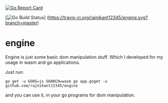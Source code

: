 [![Go Report Card](https://goreportcard.com/badge/github.com/rajnikant12345/engine)](https://goreportcard.com/report/github.com/rajnikant12345/engine)

[![Go Build Status](https://travis-ci.org/rajnikant12345/engine.svg?branch=master)]
(https://travis-ci.org/rajnikant12345/engine.svg?branch=master)



# engine

Engine is just some basic dom manipulation stuff. Which I developed for my usage in wasm and go applications.

Just run:

`go get -u GOOS=js GOARCH=wasm go app.goget -u github.com/rajnikant12345/engine`

and you can use it, in your go programs for dom manipulation.
